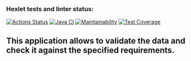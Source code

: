 ### Hexlet tests and linter status:
[![Actions Status](https://github.com/RassAnDev/java-project-78/workflows/hexlet-check/badge.svg)](https://github.com/RassAnDev/java-project-78/actions)
[![Java CI](https://github.com/RassAnDev/java-project-78/actions/workflows/main.yml/badge.svg)](https://github.com/RassAnDev/java-project-78/actions/workflows/main.yml)
[![Maintainability](https://api.codeclimate.com/v1/badges/f3e58f11b79beba1058f/maintainability)](https://codeclimate.com/github/RassAnDev/java-project-78/maintainability)
[![Test Coverage](https://api.codeclimate.com/v1/badges/f3e58f11b79beba1058f/test_coverage)](https://codeclimate.com/github/RassAnDev/java-project-78/test_coverage)
## This application allows to validate the data and check it against the specified requirements.
